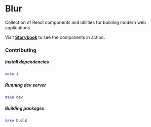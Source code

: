 # Blur

Collection of React components and utilities for building modern web applications.

Visit <b>[Storybook](https://blur-ui-storybook.vercel.app/)</b> to see the components in action.

### Contributing

##### Install dependencies

```bash
make i
```

##### Running dev server

```bash
make dev
```

##### Building packages

```bash
make build
```
